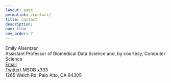 ```yaml
---
layout: page
permalink: /contact/
title: contact
description: 
nav: true
nav_order: 7
---
```


Emily Alsentzer  \
Assistant Professor of Biomedical Data Science and, by courtesy, Computer Science  \
[Email](mailto:ealsentzer@stanford.edu)  \
[Twitter](https://x.com/Emily_Alsentzer)\ 
MSOB x333  \
1265 Welch Rd, Palo Alto, CA 94305


